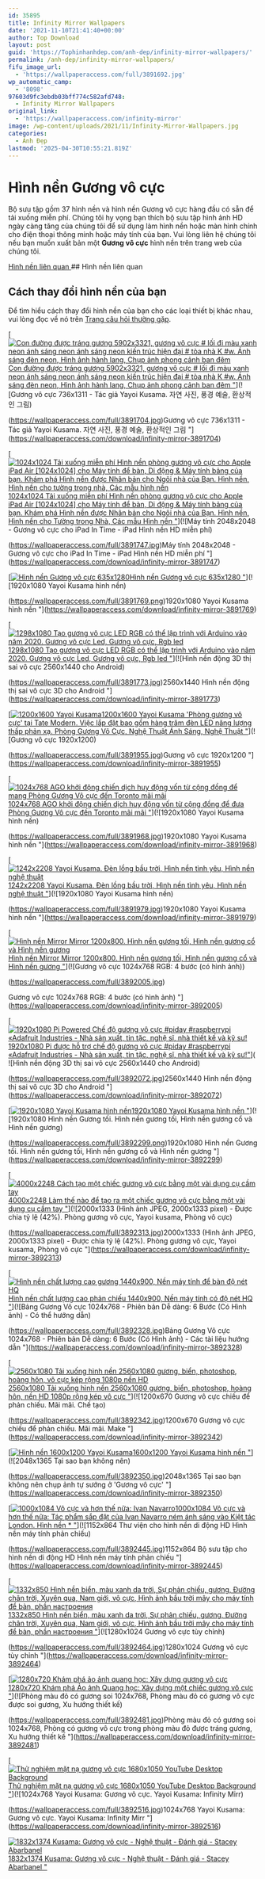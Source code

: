 ```yaml
---
id: 35895
title: Infinity Mirror Wallpapers
date: '2021-11-10T21:41:40+00:00'
author: Top Download
layout: post
guid: 'https://Tophinhanhdep.com/anh-dep/infinity-mirror-wallpapers/'
permalink: /anh-dep/infinity-mirror-wallpapers/
fifu_image_url:
  - 'https://wallpaperaccess.com/full/3891692.jpg'
wp_automatic_camp:
  - '8098'
97603d9fc3ebdb03bff774c582afd748:
  - Infinity Mirror Wallpapers
original_link:
  - 'https://wallpaperaccess.com/infinity-mirror'
image: /wp-content/uploads/2021/11/Infinity-Mirror-Wallpapers.jpg
categories:
  - Ảnh Đẹp
lastmod: '2025-04-30T10:55:21.819Z'
---
```

# Hình nền Gương vô cực

Bộ sưu tập gồm 37 hình nền và hình nền Gương vô cực hàng đầu có sẵn để tải xuống miễn phí. Chúng tôi hy vọng bạn thích bộ sưu tập hình ảnh HD ngày càng tăng của chúng tôi để sử dụng làm hình nền hoặc màn hình chính cho điện thoại thông minh hoặc máy tính của bạn. Vui lòng liên hệ chúng tôi nếu bạn muốn xuất bản một **Gương vô cực** hình nền trên trang web của chúng tôi.

[Hình nền liên quan ](#related) ## Hình nền liên quan

## Cách thay đổi hình nền của bạn

Để tìm hiểu cách thay đổi hình nền của bạn cho các loại thiết bị khác nhau, vui lòng đọc về nó trên [Trang câu hỏi thường gặp](https://tophinhanhdep.com/faq/).

  
[[![Con đường được tráng gương 5902x3321, gương vô cực # lối đi màu xanh neon ánh sáng neon ánh sáng neon kiến ​​trúc hiện đại # tòa nhà K #w.  Ánh sáng đèn neon, Hình ảnh hành lang, Chụp ảnh phong cảnh ban đêm](https://wallpaperaccess.com/full/3891692.jpg)Con đường được tráng gương 5902x3321, gương vô cực # lối đi màu xanh neon ánh sáng neon ánh sáng neon kiến ​​trúc hiện đại # tòa nhà K #w. Ánh sáng đèn neon, Hình ảnh hành lang, Chụp ảnh phong cảnh ban đêm "](https://wallpaperaccess.com/download/infinity-mirror-3891692)](![Gương vô cực 736x1311 - Tác giả Yayoi Kusama.  자연 사진, 풍경 예술, 환상적인 그림)

(https://wallpaperaccess.com/full/3891704.jpg)Gương vô cực 736x1311 - Tác giả Yayoi Kusama. 자연 사진, 풍경 예술, 환상적인 그림 "](https://wallpaperaccess.com/download/infinity-mirror-3891704)

[[![1024x1024 Tải xuống miễn phí Hình nền phòng gương vô cực cho Apple iPad Air [1024x1024] cho Máy tính để bàn, Di động & Máy tính bảng của bạn.  Khám phá Hình nền được Nhân bản cho Ngôi nhà của Bạn.  Hình nền, Hình nền cho tường trong nhà, Các mẫu hình nền](https://wallpaperaccess.com/full/3891706.jpg)1024x1024 Tải xuống miễn phí Hình nền phòng gương vô cực cho Apple iPad Air \[1024x1024\] cho Máy tính để bàn, Di động &amp; Máy tính bảng của bạn. Khám phá Hình nền được Nhân bản cho Ngôi nhà của Bạn. Hình nền, Hình nền cho Tường trong Nhà, Các mẫu Hình nền "](https://wallpaperaccess.com/download/infinity-mirror-3891706)](![Máy tính 2048x2048 - Gương vô cực cho iPad In Time - iPad Hình nền HD miễn phí)

(https://wallpaperaccess.com/full/3891747.jpg)Máy tính 2048x2048 - Gương vô cực cho iPad In Time - iPad Hình nền HD miễn phí "](https://wallpaperaccess.com/download/infinity-mirror-3891747)

[[![Hình nền Gương vô cực 635x1280](https://wallpaperaccess.com/full/3891761.jpg)Hình nền Gương vô cực 635x1280 "](https://wallpaperaccess.com/download/infinity-mirror-3891761)](![1920x1080 Yayoi Kusama hình nền)

(https://wallpaperaccess.com/full/3891769.png)1920x1080 Yayoi Kusama hình nền "](https://wallpaperaccess.com/download/infinity-mirror-3891769)

[[![1298x1080 Tạo gương vô cực LED RGB có thể lập trình với Arduino vào năm 2020. Gương vô cực Led, Gương vô cực, Rgb led](https://wallpaperaccess.com/full/3891770.jpg)1298x1080 Tạo gương vô cực LED RGB có thể lập trình với Arduino vào năm 2020. Gương vô cực Led, Gương vô cực, Rgb led "](https://wallpaperaccess.com/download/infinity-mirror-3891770)](![Hình nền động 3D thị sai vô cực 2560x1440 cho Android)

(https://wallpaperaccess.com/full/3891773.jpg)2560x1440 Hình nền động thị sai vô cực 3D cho Android "](https://wallpaperaccess.com/download/infinity-mirror-3891773)

[[![1200x1600 Yayoi Kusama ](https://wallpaperaccess.com/full/3891952.jpg)1200x1600 Yayoi Kusama 'Phòng gương vô cực' tại Tate Modern. Việc lắp đặt bao gồm hàng trăm đèn LED năng lượng thấp phản xạ. Phòng Gương Vô Cực, Nghệ Thuật Ánh Sáng, Nghệ Thuật "](https://wallpaperaccess.com/download/infinity-mirror-3891952)](![Gương vô cực 1920x1200)

(https://wallpaperaccess.com/full/3891955.jpg)Gương vô cực 1920x1200 "](https://wallpaperaccess.com/download/infinity-mirror-3891955)

[[![1024x768 AGO khởi động chiến dịch huy động vốn từ cộng đồng để mang Phòng Gương Vô cực đến Toronto mãi mãi](https://wallpaperaccess.com/full/3891961.jpg)1024x768 AGO khởi động chiến dịch huy động vốn từ cộng đồng để đưa Phòng Gương Vô cực đến Toronto mãi mãi "](https://wallpaperaccess.com/download/infinity-mirror-3891961)](![1920x1080 Yayoi Kusama hình nền)

(https://wallpaperaccess.com/full/3891968.jpg)1920x1080 Yayoi Kusama hình nền "](https://wallpaperaccess.com/download/infinity-mirror-3891968)

[[![1242x2208 Yayoi Kusama.  Đèn lồng bầu trời, Hình nền tình yêu, Hình nền nghệ thuật](https://wallpaperaccess.com/full/3891975.jpg)1242x2208 Yayoi Kusama. Đèn lồng bầu trời, Hình nền tình yêu, Hình nền nghệ thuật "](https://wallpaperaccess.com/download/infinity-mirror-3891975)](![1920x1080 Yayoi Kusama hình nền)

(https://wallpaperaccess.com/full/3891979.jpg)1920x1080 Yayoi Kusama hình nền "](https://wallpaperaccess.com/download/infinity-mirror-3891979)

[[![Hình nền Mirror Mirror 1200x800.  Hình nền gương tối, Hình nền gương cổ và Hình nền gương](https://wallpaperaccess.com/full/3891993.jpg)Hình nền Mirror Mirror 1200x800. Hình nền gương tối, Hình nền gương cổ và Hình nền gương "](https://wallpaperaccess.com/download/infinity-mirror-3891993)](![Gương vô cực 1024x768 RGB: 4 bước (có hình ảnh))

(https://wallpaperaccess.com/full/3892005.jpg)

Gương vô cực 1024x768 RGB: 4 bước (có hình ảnh) "](https://wallpaperaccess.com/download/infinity-mirror-3892005)

[[![1920x1080 Pi Powered Chế độ gương vô cực #piday #raspberrypi «Adafruit Industries - Nhà sản xuất, tin tặc, nghệ sĩ, nhà thiết kế và kỹ sư!](https://wallpaperaccess.com/full/3892011.jpg)1920x1080 Pi được hỗ trợ chế độ gương vô cực #piday #raspberrypi «Adafruit Industries - Nhà sản xuất, tin tặc, nghệ sĩ, nhà thiết kế và kỹ sư!"](https://wallpaperaccess.com/download/infinity-mirror-3892011)]( ![Hình nền động 3D thị sai vô cực 2560x1440 cho Android)

(https://wallpaperaccess.com/full/3892072.jpg)2560x1440 Hình nền động thị sai vô cực 3D cho Android "](https://wallpaperaccess.com/download/infinity-mirror-3892072)

[[![1920x1080 Yayoi Kusama hình nền](https://wallpaperaccess.com/full/3892297.jpg)1920x1080 Yayoi Kusama hình nền "](https://wallpaperaccess.com/download/infinity-mirror-3892297)](![1920x1080 Hình nền Gương tối.  Hình nền gương tối, Hình nền gương cổ và Hình nền gương)

(https://wallpaperaccess.com/full/3892299.png)1920x1080 Hình nền Gương tối. Hình nền gương tối, Hình nền gương cổ và Hình nền gương "](https://wallpaperaccess.com/download/infinity-mirror-3892299)

[[![4000x2248 Cách tạo một chiếc gương vô cực bằng một vài dụng cụ cầm tay](https://wallpaperaccess.com/full/3892305.jpg)4000x2248 Làm thế nào để tạo ra một chiếc gương vô cực bằng một vài dụng cụ cầm tay "](https://wallpaperaccess.com/download/infinity-mirror-3892305)](![2000x1333 (Hình ảnh JPEG, 2000x1333 pixel) - Được chia tỷ lệ (42%).  Phòng gương vô cực, Yayoi kusama, Phòng vô cực)

(https://wallpaperaccess.com/full/3892313.jpg)2000x1333 (Hình ảnh JPEG, 2000x1333 pixel) - Được chia tỷ lệ (42%). Phòng gương vô cực, Yayoi kusama, Phòng vô cực "](https://wallpaperaccess.com/download/infinity-mirror-3892313)

[[![Hình nền chất lượng cao gương 1440x900, Nền máy tính để bàn độ nét HQ](https://wallpaperaccess.com/full/3892321.jpg)Hình nền chất lượng cao phản chiếu 1440x900, Nền máy tính có độ nét HQ "](https://wallpaperaccess.com/download/infinity-mirror-3892321)](![Bảng Gương Vô cực 1024x768 - Phiên bản Dễ dàng: 6 Bước (Có Hình ảnh) - Có thể hướng dẫn)

(https://wallpaperaccess.com/full/3892328.jpg)Bảng Gương Vô cực 1024x768 - Phiên bản Dễ dàng: 6 Bước (Có Hình ảnh) - Các tài liệu hướng dẫn "](https://wallpaperaccess.com/download/infinity-mirror-3892328)

[[![2560x1080 Tải xuống hình nền 2560x1080 gương, biển, photoshop, hoàng hôn, vô cực kép rộng 1080p nền HD](https://wallpaperaccess.com/full/3892332.jpg)2560x1080 Tải xuống hình nền 2560x1080 gương, biển, photoshop, hoàng hôn, nền HD 1080p rộng kép vô cực "](https://wallpaperaccess.com/download/infinity-mirror-3892332)](![1200x670 Gương vô cực chiếu để phản chiếu.  Mãi mãi.  Chế tạo)

(https://wallpaperaccess.com/full/3892342.jpg)1200x670 Gương vô cực chiếu để phản chiếu. Mãi mãi. Make "](https://wallpaperaccess.com/download/infinity-mirror-3892342)

[[![Hình nền 1600x1200 Yayoi Kusama](https://wallpaperaccess.com/full/3892344.jpg)1600x1200 Yayoi Kusama hình nền "](https://wallpaperaccess.com/download/infinity-mirror-3892344)](![2048x1365 Tại sao bạn không nên)

(https://wallpaperaccess.com/full/3892350.jpg)2048x1365 Tại sao bạn không nên chụp ảnh tự sướng ở 'Gương vô cực' "](https://wallpaperaccess.com/download/infinity-mirror-3892350)

[[![1000x1084 Vô cực và hơn thế nữa: Ivan Navarro](https://wallpaperaccess.com/full/3892360.jpg)1000x1084 Vô cực và hơn thế nữa: Tác phẩm sắp đặt của Ivan Navarro ném ánh sáng vào Kiệt tác London. Hình nền \* "](https://wallpaperaccess.com/download/infinity-mirror-3892360)](![1152x864 Thư viện cho hình nền di động HD Hình nền máy tính phản chiếu)

(https://wallpaperaccess.com/full/3892445.jpg)1152x864 Bộ sưu tập cho hình nền di động HD Hình nền máy tính phản chiếu "](https://wallpaperaccess.com/download/infinity-mirror-3892445)

[[![1332x850 Hình nền biển, màu xanh da trời, Sự phản chiếu, gương, Đường chân trời, Xuyên qua, Nam giới, vô cực, Hình ảnh bầu trời mây cho máy tính để bàn, phần настроения](https://wallpaperaccess.com/full/3892454.jpg)1332x850 Hình nền biển, màu xanh da trời, Sự phản chiếu, gương, Đường chân trời, Xuyên qua, Nam giới, vô cực, Hình ảnh bầu trời mây cho máy tính để bàn, phần настроения "](https://wallpaperaccess.com/download/infinity-mirror-3892454)](![1280x1024 Gương vô cực tùy chỉnh)

(https://wallpaperaccess.com/full/3892464.jpg)1280x1024 Gương vô cực tùy chỉnh "](https://wallpaperaccess.com/download/infinity-mirror-3892464)

[[![1280x720 Khám phá ảo ảnh quang học: Xây dựng gương vô cực](https://wallpaperaccess.com/full/3892478.jpg)1280x720 Khám phá Ảo ảnh Quang học: Xây dựng một chiếc gương vô cực "](https://wallpaperaccess.com/download/infinity-mirror-3892478)](![Phòng màu đỏ có gương soi 1024x768, Phòng màu đỏ có gương vô cực được soi gương, Xu hướng thiết kế)

(https://wallpaperaccess.com/full/3892481.jpg)Phòng màu đỏ có gương soi 1024x768, Phòng có gương vô cực trong phòng màu đỏ được tráng gương, Xu hướng thiết kế "](https://wallpaperaccess.com/download/infinity-mirror-3892481)

[[![Thử nghiệm mặt nạ gương vô cực 1680x1050 YouTube Desktop Background](https://wallpaperaccess.com/full/3892502.jpg)Thử nghiệm mặt nạ gương vô cực 1680x1050 YouTube Desktop Background "](https://wallpaperaccess.com/download/infinity-mirror-3892502)](![1024x768 Yayoi Kusama: Gương vô cực.  Yayoi Kusama: Infinity Mirr)

(https://wallpaperaccess.com/full/3892516.jpg)1024x768 Yayoi Kusama: Gương vô cực. Yayoi Kusama: Infinity Mirr "](https://wallpaperaccess.com/download/infinity-mirror-3892516)

[![1832x1374 Kusama: Gương vô cực - Nghệ thuật - Đánh giá - Stacey Abarbanel](https://wallpaperaccess.com/full/3892520.jpg)1832x1374 Kusama: Gương vô cực - Nghệ thuật - Đánh giá - Stacey Abarbanel "](https://wallpaperaccess.com/download/infinity-mirror-3892520)
